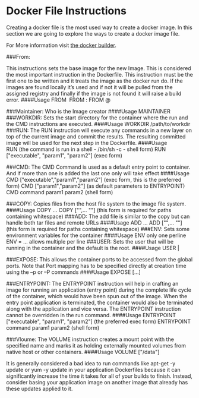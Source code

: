 # Docker File Instructions
Creating a docker file is the most used way to create a docker image.
In this section we are going to explore the ways to create a docker image file.

For More information visit [the docker builder](https://docs.docker.com/reference/builder/).

###From:

This instructions sets the base image for the new Image. This is considered the most important instruction in the Dockerfile. This instruction must be the first one to be written and it treats the image as the docker run do. If the images are found locally it’s used and if not it will be pulled from the assigned registry and finally if the image is not found it will raise a build error.
####Usage
 	FROM <image>
 	FROM <image>:<tag>
 	FROM <image>@<digest>

###Maintainer:
Who is the Image creator
####Usage
    MAINTAINER <Name>
###WORKDIR:
Sets the start directory for the container where the run and the CMD instructions are executed.
####Usage
    WORKDIR /path/to/workdir
###RUN:
The RUN instruction will execute any commands in a new layer on top of the current image and commit the results. The resulting committed image will be used for the next step in the Dockerfile.
####Usage	
 	RUN <command> (the command is run in a shell - /bin/sh -c - shell form)
 	RUN ["executable", "param1", "param2"] (exec form)

###CMD:
The CMD Command is used as a default entry point to container. And if more than one is added the last one only will take effect
####Usage
 	CMD ["executable","param1","param2"] (exec form, this is the preferred form)
 	CMD ["param1","param2"] (as default parameters to ENTRYPOINT)
 	CMD command param1 param2 (shell form)

###COPY:
Copies files from the host file system to the image file system. 
####Usage
 	COPY <src>... <dest>
 	COPY ["<src>",... "<dest>"] (this form is required for paths containing whitespace)
###ADD:
The add file is similar to the copy but can handle both tar files and remote URLs
####Usage
 	ADD <src>... <dest>
 	ADD ["<src>",... "<dest>"] (this form is required for paths containing whitespace)
###ENV:
Sets some environment variables for the container
####Usage
 	ENV <key> <value> only one perline 
 	ENV <key>=<value> ... allows multiple per line
###USER:
Sets the user that will be running in the container and the default is the root.
####Usage
    USER <UID>|<UName>

###EXPOSE:
This allows the container ports to be accessed from the global ports. Note that Port mapping has to be specified directly at creation time using the –p or –P commands
####Usage
    EXPOSE <port> [<port>...]

###ENTRYPOINT:
The ENTRYPOINT instruction will help in crafting an image for running an application (entry point) during the complete life cycle of the container, which would have been spun out of the image. When the entry point application is terminated, the container would also be terminated along with the application and vice versa.
The ENTRYPOINT instruction cannot be overridden in the run command.
####Usage
 	ENTRYPOINT ["executable", "param1", "param2"] (the preferred exec form)
 	ENTRYPOINT command param1 param2 (shell form)

###Vloume:
The VOLUME instruction creates a mount point with the specified name and marks it as holding externally mounted volumes from native host or other containers. 
####Usage
    VOLUME ["/data"]

It is generally considered a bad idea to run commands like apt-get -y update or yum -y update in your application Dockerfiles because it can significantly increase the time it takes for all of your builds to finish. Instead, consider basing your application image on another image that already has these updates applied to it.
